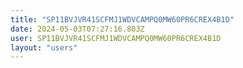 ```yaml
---
title: "SP11BVJVR41SCFMJ1WDVCAMPQ0MW60PR6CREX4B1D"
date: 2024-05-03T07:27:16.803Z
user: SP11BVJVR41SCFMJ1WDVCAMPQ0MW60PR6CREX4B1D
layout: "users"
---
```

    